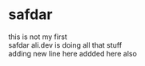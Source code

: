 # safdar
this is not my first <br>
safdar ali.dev is doing all that stuff <br>
adding new line here
addded here also
